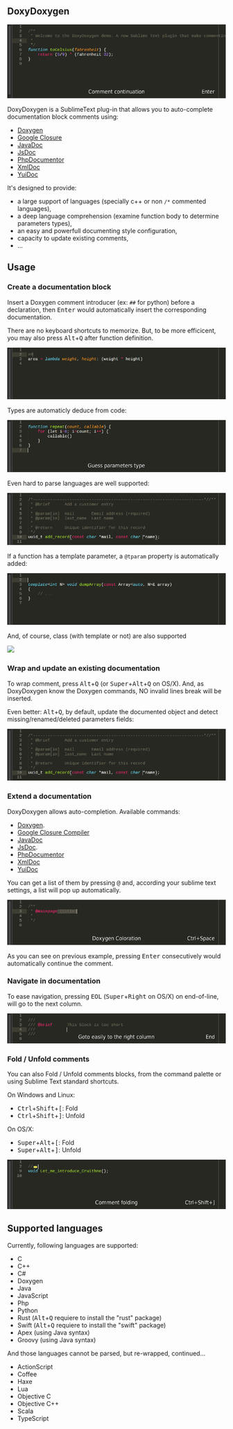 ## DoxyDoxygen

![](https://raw.githubusercontent.com/20Tauri/DoxyDoxygen/master/images/demo.gif)

DoxyDoxygen is a SublimeText plug-in that allows you to auto-complete documentation block comments using:

* [Doxygen](http://www.stack.nl/~dimitri/doxygen/)
* [Google Closure](https://developers.google.com/closure/compiler/)
* [JavaDoc](http://docs.oracle.com/javase/7/docs/technotes/tools/windows/javadoc.html)
* [JsDoc](http://usejsdoc.org)
* [PhpDocumentor](http://www.phpdoc.org/docs/latest/index.html)
* [XmlDoc](http://www.ecma-international.org/publications/standards/Ecma-334.htm)
* [YuiDoc](http://yui.github.io/yuidoc)

It's designed to provide:

* a large support of languages (specially c++ or non `/*` commented languages),
* a deep language comprehension (examine function body to determine parameters types),
* an easy and powerfull documenting style configuration,
* capacity to update existing comments,
* ...

## Usage

### Create a documentation block

Insert a Doxygen comment introducer (ex: `##` for python) before a declaration, then <kbd>Enter</kbd> would automatically insert the corresponding documentation.

There are no keyboard shortcuts to memorize. But, to be more efficicent, you may also press <kbd>Alt</kbd>+<kbd>Q</kbd> after function definition.

![](https://raw.githubusercontent.com/20Tauri/DoxyDoxygen/master/images/python.gif)

Types are automaticly deduce from code:

![](https://raw.githubusercontent.com/20Tauri/DoxyDoxygen/master/images/javascript.gif)

Even hard to parse languages are well supported:

![](https://raw.githubusercontent.com/20Tauri/DoxyDoxygen/master/images/function.gif)

If a function has a template parameter, a `@tparam` property is automatically added:

![](https://raw.githubusercontent.com/20Tauri/DoxyDoxygen/master/images/template.gif)

And, of course, class (with template or not) are also supported

![](https://raw.githubusercontent.com/20Tauri/DoxyDoxygen/master/images/templateclass.gif)

### Wrap and update an existing documentation

To wrap comment, press <kbd>Alt</kbd>+<kbd>Q</kbd> (or <kbd>Super</kbd>+<kbd>Alt</kbd>+<kbd>Q</kbd> on OS/X).
And, as DoxyDoxygen know the Doxygen commands, NO invalid lines break will be inserted.

Even better: <kbd>Alt</kbd>+<kbd>Q</kbd>, by default, update the documented object and detect missing/renamed/deleted parameters fields:

![](https://raw.githubusercontent.com/20Tauri/DoxyDoxygen/master/images/reformat_advanced.gif)

### Extend a documentation

DoxyDoxygen allows auto-completion. Available commands:

* [Doxygen](http://www.stack.nl/~dimitri/doxygen/manual/commands.html).
* [Google Closure Compiler](https://developers.google.com/closure/compiler/docs/js-for-compiler?csw=1)
* [JavaDoc](http://docs.oracle.com/javase/7/docs/technotes/tools/windows/javadoc.html)
* [JsDoc](http://usejsdoc.org/).
* [PhpDocumentor](http://www.phpdoc.org/docs/latest/index.html)
* [XmlDoc](http://www.stack.nl/~dimitri/doxygen/manual/xmlcmds.html)
* [YuiDoc](http://yui.github.io/yuidoc)

You can get a list of them by pressing <kbd>@</kbd> and, according your sublime text settings, a list will pop up automatically.

![](https://raw.githubusercontent.com/20Tauri/DoxyDoxygen/master/images/dox.gif)

As you can see on previous example, pressing <kbd>Enter</kbd> consecutively would automatically continue the comment.

### Navigate in documentation

To ease navigation, pressing <kbd>EOL</kbd> (<kbd>Super</kbd>+<kbd>Right</kbd> on OS/X) on end-of-line, will go to the next column.

![](https://raw.githubusercontent.com/20Tauri/DoxyDoxygen/master/images/eol.gif)

### Fold / Unfold comments

You can also Fold / Unfold comments blocks, from the command palette or using Sublime Text standard shortcuts.

On Windows and Linux:

* <kbd>Ctrl</kbd>+<kbd>Shift</kbd>+<kbd>[</kbd>: Fold
* <kbd>Ctrl</kbd>+<kbd>Shift</kbd>+<kbd>]</kbd>: Unfold

On OS/X:

* <kbd>Super</kbd>+<kbd>Alt</kbd>+<kbd>[</kbd>: Fold
* <kbd>Super</kbd>+<kbd>Alt</kbd>+<kbd>]</kbd>: Unfold

![](https://raw.githubusercontent.com/20Tauri/DoxyDoxygen/master/images/fold.gif)

## Supported languages

Currently, following languages are supported:

* C
* C++
* C# 
* Doxygen
* Java
* JavaScript
* Php
* Python
* Rust (<kbd>Alt</kbd>+<kbd>Q</kbd> requiere to install the "rust" package)
* Swift (<kbd>Alt</kbd>+<kbd>Q</kbd> requiere to install the "swift" package)
* Apex (using Java syntax)
* Groovy (using Java syntax)

And those languages cannot be parsed, but re-wrapped, continued...

* ActionScript
* Coffee
* Haxe
* Lua
* Objective C
* Objective C++
* Scala
* TypeScript
